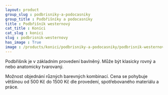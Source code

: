 ```yaml
---
layout: product
group_slug : podbrisniky-a-podocasniky
group_title : Podbřišníky a podocasníky
title : Podbřišník westernový
cat_title : Koníci
cat_slug : konici
slug : podbrisnik-westernovy
has_image : True
image : /products/konici/podbrisniky-a-podocasniky/podbrisnik-westernovy.jpg
---
```


Podbřišník je v základním provedení bavlněný. 
Může být klasicky rovný a nebo anatomicky tvarovaný. 

Možnost objednání různých barevných kombinací.
Cena se pohybuje většinou od 500&nbsp;Kč do 1500&nbsp;Kč dle provedení,
spotřebovaného materiálu a práce.

